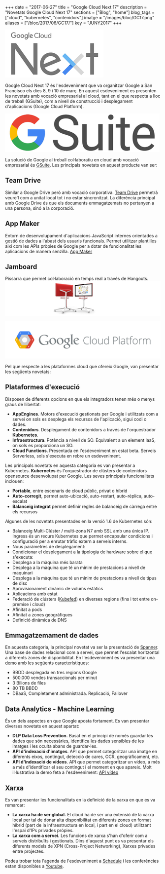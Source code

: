 +++
date = "2017-06-27"
title = "Google Cloud Next 17"
description = "Novetats Google Cloud Next 17"
sections = ["Blog", "home"]
blog_tags = ["cloud", "kubernetes", "contenidors"]
imatge = "/images/bloc/GC17.png"
aliases = ["/bloc/2017/06/GC17/"]
key = "JUNY2017"
+++

![GoogleNext17](/images/bloc/GC17.png)

Google Cloud Next 17 és l'esdeveniment que va organitzar Google a San Francisco els dies 8, 9 i 10 de març. En aquest esdeveniment es presenten les novetats amb vocació empresarial al cloud, tant en el que respecta a lloc de treball (GSuite), com a nivell de construcció i desplegament d'aplicacions (Google Cloud Platform).

![GSuite](/images/bloc/ImatgeGC17_1.png)

La solució de Google al treball col·laboratiu en cloud amb vocació empresarial és [GSuite](https://gsuite.google.es/). Les principals novetats en aquest producte van ser:

## Team Drive
Similar a Google Drive però amb vocació corporativa. [Team Drive](https://www.youtube.com/watch?v=ywBuQZOHX-E) permetrà veure'l com a unitat local tot i no estar sincronitzat. La diferència principal amb Google Drive és que els documents emmagatzemats no pertanyen a una persona, sinó a la corporació.

## App Maker
Entorn de desenvolupament d'aplicacions JavaScript internes orientades a gestió de dades a l'abast dels usuaris funcionals. Permet utilitzar plantilles així com les APIs pròpies de Google per a dotar de funcionalitat les aplicacions de manera senzilla. [App Maker](https://www.youtube.com/watch?v=Br6aNwDXDgQ)

## Jamboard
Pissarra que permet col·laboració en temps real a través de Hangouts.
![Jamboard](/images/bloc/jamboard.jpg)

![GCPlatform](/images/bloc/ImatgeGC17_3.png)

Pel que respecte a les plataformes cloud que ofereix Google, van presentar les següents novetats:

## Plataformes d'execució
Disposen de diferents opcions en que els integradors tenen més o menys graus de llibertat:

- **AppEngines**. Motors d'execució gestionats per Google i utilitzats com a servei on sols es desplega els recursos de l'aplicació, sigui codi o dades.
- **Contenidors**. Desplegament de contenidors a través de l'orquestrador **Kubernetes**.
- **Infraestructura**. Potència a nivell de SO. Equivalent a un element IaaS, on sols es proporciona un SO.
- **Cloud Functions**. Presentada en l'esdeveniment en estat beta. Serveis Serverless, sols s'executa en rebre un esdeveniment.

Les principals novetats en aquesta categoria es van presentar a Kubernetes.
**Kubernetes** és l'orquestrador de clústers de contenidors opensource desenvolupat per Google. Les seves principals funcionalitats inclouen:

- **Portable**, entre escenaris de cloud públic, privat o híbrid
- **Auto-corregit**, permet auto-ubicació, auto-restart, auto-rèplica, auto-escalat
- **Balanceig integrat** permet definir regles de balanceig de càrrega entre els recursos

Algunes de les novetats presentades en la versió 1.6 de Kubernetes són:

- Balanceig Multi-Clúster / multi-zona N7 amb SSL amb una única IP. Ingress és un recurs Kubernetes que permet encapsular condicions i configuració per a enrutar tràfic extern a serveis interns.
- Nous paràmetres de desplegament:
- Condicionar el desplegament a la tipologia de hardware sobre el que s'executa:
- Desplega a la màquina més barata
- Desplega a la màquina que té un mínim de prestacions a nivell de maquinari
- Desplega a la màquina que té un mínim de prestacions a nivell de tipus de disc
- Aprovisionament dinàmic de volums estàtics
- Aplicacions amb estat
- Federació de clústers ([Kubefed](https://kubernetes.io/docs/tasks/federation/set-up-cluster-federation-kubefed/)) en diverses regions (fins i tot entre on-premise i cloud)
- Afinitat a pods
- Afinitat a zones geogràfiques
- Definició dinàmica de DNS

## Emmagatzemament de dades
En aquesta categoria, la principal novetat va ser la presentació de [Spanner](https://cloud.google.com/spanner/). Una base de dades relacional com a servei, que permet l'escalat horitzontal a diferents zones de disponibilitat. En l'esdeveniment es va presentar una [demo](https://www.youtube.com/watch?v=AC9xUc4SkvU) amb les següents característiques:

- BBDD desplegada en tres regions Google
- 500.000 vendes transaccionals per minut
- 3 Bilions de files
- 80 TB BBDD
- DBaaS, Completament administrada. Replicació, Failover

## Data Analytics - Machine Learning
És un dels aspectes en que Google aposta fortament. Es van presentar diverses novetats en aquest apartat:

- **DLP Data Loss Prevention.** Basat en el principi de només guardar les dades que són necessàries, identifica les dades sensibles de les imatges i les oculta abans de guardar-les.
- **API d'indexació d'imatges**. API que permet categoritzar una imatge en diferents eixos, contingut, detecció de cares, OCR, geogràficament, etc.
- **API d'indexació de vídeos**. API que permet categoritzar un vídeo, a més a més d'identificar el seu contingut i el moment en que apareix. Molt il·lustrativa la demo feta a l'esdeveniment: [API vídeo ](https://www.youtube.com/watch?v=mDAoLO4G4CQ)

## Xarxa
Es van presentar les funcionalitats en la definició de la xarxa en que es va remarcar:

- **La xarxa ha de ser global.** El cloud ha de ser una extensió de la xarxa local per tal de donar alta disponibilitat en diferents zones en format híbrid (part de la infraestructura en local, i part en el cloud) utilitzant l'espai d'IPs privades pròpies.
- **La xarxa com a servei.** Les funcions de xarxa s'han d'oferir com a serveis distribuïts i gestionats. Dins d'aquest punt es va presentar els diferents models de XPN (Cross-Project Networking), Xarxes privades entre projectes.

Podeu trobar tota l'agenda de l'esdeveniment a [Schedule](https://cloudnext.withgoogle.com/schedule) i les conferències estan disponibles a [Youtube](https://www.youtube.com/playlist?list=PLIivdWyY5sqI8RuUibiH8sMb1ExIw0lAR).
